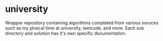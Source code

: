 # university
Wrapper repository containing algorithms completed from various soruces such as my phsical time at university, leetcode, and more. Each sub directory and solution has it's own specific documentation.
